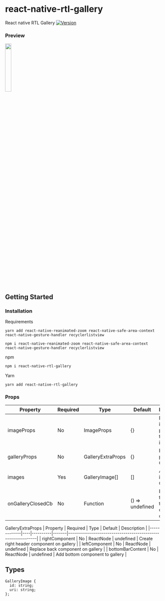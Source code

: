 # react-native-rtl-gallery
React native RTL Gallery
[![Version](https://img.shields.io/npm/v/react-native-calendar-date-range-picker.svg)](https://www.npmjs.com/package/react-native-calendars)

### Preview

<img src="https://user-images.githubusercontent.com/69788216/207879582-128d1c39-a8ce-48b9-b668-53904718acb3.gif" width="20%" height="20%">

## Getting Started

### Installation

Requirements 
```
yarn add react-native-reanimated-zoom react-native-safe-area-context react-native-gesture-handler recyclerlistview
```
```
npm i react-native-reanimated-zoom react-native-safe-area-context react-native-gesture-handler recyclerlistview
```

npm
```bash
npm i react-native-rtl-gallery
````
Yarn
```
yarn add react-native-rtl-gallery
```

### Props


| Property | Required | Type | Default | Description |
|-------------|----|----------|-------|--------------------------------------------------------------|
| imageProps | No | ImageProps | {} | Default image props for the outer image |
| galleryProps | No | GalleryExtraProps | {} | Props to be passed to Gallery |
| images | Yes | GalleryImage[] | [] | Array of images in Gallery |
| onGalleryClosedCb | No | Function | () => undefined | Function that's triggered on gallery close |

GalleryExtraProps
| Property | Required | Type | Default | Description |
|-------------|----|----------|-------|--------------------------------------------------------------|
| rightComponent | No | ReactNode | undefined | Create right header component on gallery |
| leftComponent | No | ReactNode | undefined | Replace back component on gallery |
| bottomBarContent | No | ReactNode | undefined | Add bottom component to gallery |


## Types

```
GalleryImage {
  id: string;
  uri: string;
};
```

